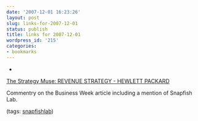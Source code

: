 ```yaml
---
date: '2007-12-01 16:23:26'
layout: post
slug: links-for-2007-12-01
status: publish
title: links for 2007-12-01
wordpress_id: '215'
categories:
- bookmarks
---
```



	
  *
		

[The Strategy Muse: REVENUE STRATEGY - HEWLETT PACKARD](http://strategymuse2.blogspot.com/2007/11/revenue-strategy-hewlett-packard.html)


		

Commentry on the Business Week article including a mention of Snapfish Lab.


		

(tags: [snapfishlab](http://del.icio.us/eob/snapfishlab))


	



